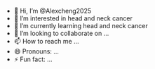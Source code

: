 - 👋 Hi, I’m @Alexcheng2025
- 👀 I’m interested in head and neck cancer
- 🌱 I’m currently learning head and neck cancer
- 💞️ I’m looking to collaborate on ...
- 📫 How to reach me ...
- 😄 Pronouns: ...
- ⚡ Fun fact: ...

<!---
Alexcheng2025/Alexcheng2025 is a ✨ special ✨ repository because its `README.md` (this file) appears on your GitHub profile.
You can click the Preview link to take a look at your changes.
--->
